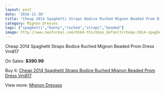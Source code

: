```yaml
---
layout: post
date: '2016-11-30'
title: "Cheap 2014 Spaghetti Straps Bodice Ruched Mignon Beaded Prom Dress Vm817"
category: Mignon Dresses
tags: ["spaghetti","bonny","ruched","straps","beaded"]
image: http://www.neoformal.com/6564-thickbox_default/cheap-2014-spaghetti-straps-bodice-ruched-mignon-beaded-prom-dress-vm817.jpg
---
```

Cheap 2014 Spaghetti Straps Bodice Ruched Mignon Beaded Prom Dress Vm817

On Sales: **$390.99**
<a href="https://www.neoformal.com/en/mignon-dresses/2380-cheap-2014-spaghetti-straps-bodice-ruched-mignon-beaded-prom-dress-vm817.html"><amp-img layout="responsive" width="600" height="600" src="//www.neoformal.com/6564-thickbox_default/cheap-2014-spaghetti-straps-bodice-ruched-mignon-beaded-prom-dress-vm817.jpg" alt="Cheap 2014 Spaghetti Straps Bodice Ruched Mignon Beaded Prom Dress Vm817 0" /></a>
<a href="https://www.neoformal.com/en/mignon-dresses/2380-cheap-2014-spaghetti-straps-bodice-ruched-mignon-beaded-prom-dress-vm817.html"><amp-img layout="responsive" width="600" height="600" src="//www.neoformal.com/6565-thickbox_default/cheap-2014-spaghetti-straps-bodice-ruched-mignon-beaded-prom-dress-vm817.jpg" alt="Cheap 2014 Spaghetti Straps Bodice Ruched Mignon Beaded Prom Dress Vm817 1" /></a>

Buy it: [Cheap 2014 Spaghetti Straps Bodice Ruched Mignon Beaded Prom Dress Vm817](https://www.neoformal.com/en/mignon-dresses/2380-cheap-2014-spaghetti-straps-bodice-ruched-mignon-beaded-prom-dress-vm817.html "Cheap 2014 Spaghetti Straps Bodice Ruched Mignon Beaded Prom Dress Vm817")

View more: [Mignon Dresses](https://www.neoformal.com/en/21-mignon-dresses "Mignon Dresses")